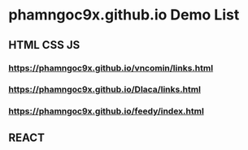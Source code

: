 # phamngoc9x.github.io Demo List

## HTML CSS JS

### https://phamngoc9x.github.io/vncomin/links.html

### https://phamngoc9x.github.io/Dlaca/links.html

### https://phamngoc9x.github.io/feedy/index.html

## REACT
